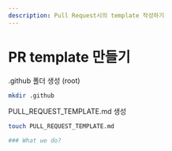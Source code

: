 ```yaml
---
description: Pull Request시의 template 작성하기
---
```


# PR template 만들기

.github 폴더 생성 \(root\)

```bash
mkdir .github
```

PULL\_REQUEST\_TEMPLATE.md 생성

```bash
touch PULL_REQUEST_TEMPLATE.md

### What we do?
```



